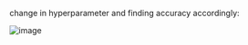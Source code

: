 change in hyperparameter and finding accuracy accordingly:

![image](https://user-images.githubusercontent.com/89181401/132899842-ba50f912-695e-4df1-8ba7-6db98b32dbe8.png)

